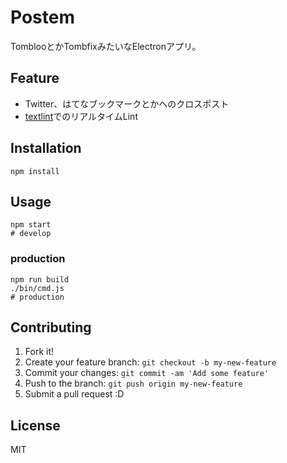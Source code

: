 # Postem

TomblooとかTombfixみたいなElectronアプリ。

## Feature

- Twitter、はてなブックマークとかへのクロスポスト
- [textlint](https://github.com/textlint/textlint "textlint")でのリアルタイムLint

## Installation

    npm install

## Usage

    npm start
    # develop

### production

    npm run build
    ./bin/cmd.js
    # production

## Contributing

1. Fork it!
2. Create your feature branch: `git checkout -b my-new-feature`
3. Commit your changes: `git commit -am 'Add some feature'`
4. Push to the branch: `git push origin my-new-feature`
5. Submit a pull request :D

## License

MIT